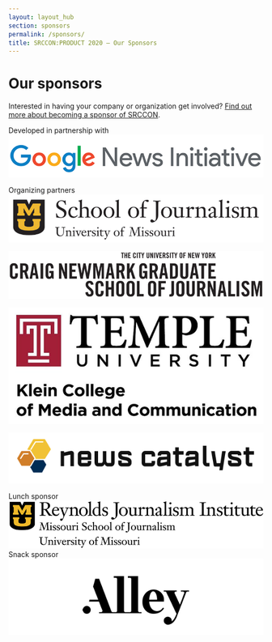 ```yaml
---
layout: layout_hub
section: sponsors
permalink: /sponsors/
title: SRCCON:PRODUCT 2020 — Our Sponsors
---
```


# Our sponsors

Interested in having your company or organization get involved? [Find out more about becoming a sponsor of SRCCON](/sponsors/about/).

<div class="page-divider"><span>Developed in partnership with</span></div>

<div class="sponsor-block">
    <a href="https://newsinitiative.withgoogle.com/"><img src="/media/img/partners/google_news_initiative.png" alt="Google News Initiative"></a>
    <p></p>
</div>


<div class="page-divider"><span>Organizing partners</span></div>

<div class="sponsor-block">
    <a href="https://journalism.missouri.edu/"><img src="/media/img/partners/mizzou.png" alt="University of Missouri School of Journalism"></a>
    <p></p>
</div>

<div class="sponsor-block">
    <a href="https://www.journalism.cuny.edu/"><img src="/media/img/partners/cuny.png" alt="Craig Newmark Graduate School of Journalism at the City University of New York"></a>
    <p></p>
</div>

<div class="sponsor-block">
    <a class="narrow-logo" href="https://klein.temple.edu/"><img src="/media/img/partners/klein.png" alt="Temple University Klein College of Media and Communication"></a>
    <p></p>
</div>

<div class="sponsor-block">
    <a href="https://newscatalyst.org/"><img src="/media/img/partners/newscatalyst.png" alt="News Catalyst"></a>
    <p></p>
</div>


<div class="page-divider"><span>Lunch sponsor</span></div>

<div class="sponsor-block secondary">
    <a href="https://www.rjionline.org/"><img src="/media/img/partners/rji.png" alt="Reynolds Journalism Institute"></a>
</div>


<div class="page-divider"><span>Snack sponsor</span></div>

<div class="sponsor-block secondary">
    <a href="https://alley.co/"><img src="/media/img/partners/alley.png" alt="Alley Interactive"></a>
</div>

